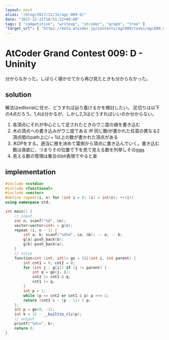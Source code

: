 ```yaml
---
layout: post
alias: "/blog/2017/12/31/agc-009-d/"
date: "2017-12-31T18:51:22+09:00"
tags: [ "competitive", "writeup", "atcoder", "graph", "tree" ]
"target_url": [ "https://beta.atcoder.jp/contests/agc009/tasks/agc009_d" ]
---
```


# AtCoder Grand Contest 009: D - Uninity

分からなかった。しばらく寝かせてから再び見たときも分からなかった。

## solution

解法はeditorialに任せ、どうすれば辿り着けるかを検討したい。
区切りは以下の$4$点だろう。1,4は分かるが、しかし2,3はどうすればいいのか分からない。

1.  各頂点にそれが中心として足されたときのウニ度の値を書き込む
2.  木の頂点への書き込みがウニ度である iff 同じ数$i$が書かれた任意の異なる$2$頂点間のpath上に$i + 1$以上の数が書かれた頂点がある
3.  木DPをする。適当に根を決めて葉側から頂点に書き込んでいく。書き込む数は貪欲に、つまりその位置で下を見て見える数を列挙しその[mex](https://en.wikipedia.org/wiki/Mex_\(mathematics\))
4.  見える数の管理は集合のbit表現でやると楽

## implementation

``` c++
#include <cstdio>
#include <functional>
#include <vector>
#define repeat(i, n) for (int i = 0; (i) < int(n); ++(i))
using namespace std;

int main() {
    // input
    int n; scanf("%d", &n);
    vector<vector<int> > g(n);
    repeat (i, n - 1) {
        int a, b; scanf("%d%d", &a, &b); -- a; -- b;
        g[a].push_back(b);
        g[b].push_back(a);
    }
    // solve
    function<int (int, int)> go = [&](int i, int parent) {
        int cnt1 = 0, cnt2 = 0;
        for (int j : g[i]) if (j != parent) {
            int q = go(j, i);
            cnt2 |= cnt1 & q;
            cnt1 |= q;
        }
        int p = 1;
        while (p <= cnt2 or cnt1 & p) p <<= 1;
        return (cnt1 & ~ (p - 1)) | p;
    };
    int p = go(0, -1);
    int k = 31 - __builtin_clz(p);
    // output
    printf("%d\n", k);
    return 0;
}
```
